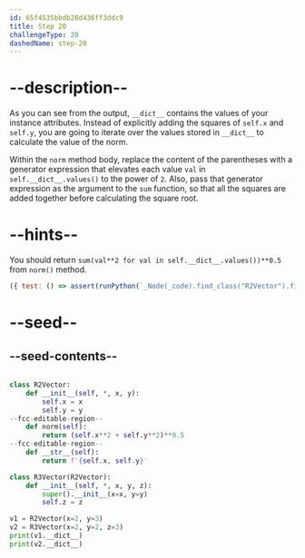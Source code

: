 ```yaml
---
id: 65f4535bbdb28d436ff3ddc9
title: Step 20
challengeType: 20
dashedName: step-20
---
```


# --description--

As you can see from the output, `__dict__` contains the values of your instance attributes. Instead of explicitly adding the squares of `self.x` and `self.y`, you are going to iterate over the values stored in `__dict__` to calculate the value of the norm.

Within the `norm` method body, replace the content of the parentheses with a generator expression that elevates each value `val` in `self.__dict__.values()` to the power of `2`. Also, pass that generator expression as the argument to the `sum` function, so that all the squares are added together before calculating the square root.

# --hints--

You should return `sum(val**2 for val in self.__dict__.values())**0.5` from `norm()` method.

```js
({ test: () => assert(runPython(`_Node(_code).find_class("R2Vector").find_function("norm").has_return("sum(val**2 for val in self.__dict__.values())**0.5")`)) })
```

# --seed--

## --seed-contents--

```py

class R2Vector:
    def __init__(self, *, x, y):
        self.x = x
        self.y = y
--fcc-editable-region--
    def norm(self):
        return (self.x**2 + self.y**2)**0.5
--fcc-editable-region--        
    def __str__(self):
        return f'{self.x, self.y}'

class R3Vector(R2Vector):
    def __init__(self, *, x, y, z):
        super().__init__(x=x, y=y)
        self.z = z

v1 = R2Vector(x=2, y=3)
v2 = R3Vector(x=2, y=2, z=3)
print(v1.__dict__)
print(v2.__dict__)

```
